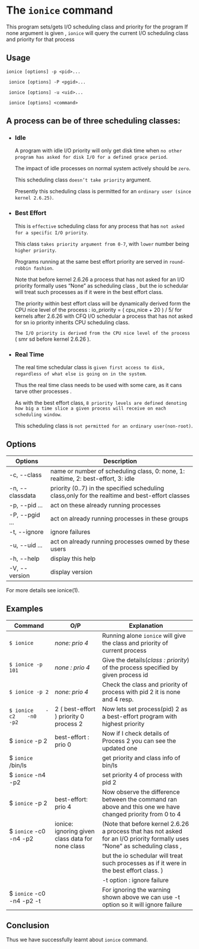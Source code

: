 # The `ionice` command

This program sets/gets I/O scheduling class and priority for the program If none argument is given , `ionice` will query the current I/O scheduling class and priority for that process

## Usage

 `ionice [options] -p <pid>...`
 
` ionice [options] -P <pgid>...`

` ionice [options] -u <uid>...`

` ionice [options] <command>`


## A process can be of three scheduling classes:
- ### Idle
		
	A program with idle I/O priority will only get disk time when `no other program has asked for disk I/O for a defined grace period`.
	
	The impact of idle processes on normal system actively should be `zero`.
	
	This scheduling class `doesn’t take priority` argument.
	
	Presently this scheduling class is permitted for an `ordinary user (since kernel 2.6.25)`.
- ### Best Effort
		
	This is `effective` scheduling class for any process that has `not asked for a specific I/O priority`.
	
	This class `takes priority argument from 0-7`, with `lower` number being `higher priority`.
	
	Programs running at the same best effort priority are served in `round- robbin fashion`.
	
	Note that before kernel 2.6.26  a process that has not asked for an I/O priority formally uses “None” as scheduling class , but the io schedular will treat such processes as if it were in the best effort class. 
	
	The priority within best effort class will be dynamically derived form the CPU nice level of the process : io_priority = ( cpu_nice + 20 ) / 5/
	for kernels after 2.6.26 with CFQ I/O schedular a process that has not asked for sn io priority inherits CPU scheduling class.
	
	`The I/O priority is derived from the CPU nice level of the process` ( smr sd before kernel 2.6.26 ).

- ### Real Time
		
	The real time schedular class is `given first access to disk, regardless of what else is going on in the system`.
	
	Thus the real time class needs to be used with some care, as it cans tarve other processes .
	
	As with the best effort class, `8 priority levels are defined denoting how big a time slice a given process will receive on each scheduling window`.	
	
	This scheduling class is `not permitted for an ordinary user(non-root)`.

## Options
| Options | Description |
|---|---|
| -c, --class <class>   | name or number of scheduling class, 0: none, 1: realtime, 2: best-effort, 3: idle|
| -n, --classdata <num> | priority (0..7) in the specified scheduling class,only for the realtime and best-effort classes|
| -p, --pid <pid>...    | act on these already running processes|
| -P, --pgid <pgrp>...  | act on already running processes in these groups|
| -t, --ignore          | ignore failures|
| -u, --uid <uid>...    | act on already running processes owned by these users|
| -h, --help            | display this help|
| -V, --version         | display version|

For more details see ionice(1).


## Examples
| Command | O/P |Explanation|
|---|---|---|
|`$ ionice` |*none: prio 4*|Running alone `ionice` will give the class and priority of current process |
|`$ ionice -p 101`|*none : prio 4*|Give the details(*class : priority*) of the process specified by given process id|
|`$ ionice -p 2` |*none: prio 4*| Check the class and priority of process with pid 2 it is none and 4 resp.|
|`$ ionice    -c2    -n0    -p2`|2 ( best-effort )	priority 0	process 2 | Now lets set process(pid) 2 as a best-effort program with highest priority|
|$ `ionice` -p 2|best-effort : prio 0| Now if I check details of Process 2 you can see the updated one|
|$ `ionice` /bin/ls||get priority and class info of bin/ls |
|$ `ionice` -n4 -p2||set priority 4 of process with pid 2 |
|$ `ionice` -p 2|  best-effort: prio 4| Now observe the difference between the command ran above and this one we have changed priority from 0 to 4|
|$ `ionice` -c0 -n4 -p2|ionice: ignoring given class data for none class|(Note that before kernel 2.6.26  a process that has not asked for an I/O priority formally uses “None” as scheduling class , |
|||but the io schedular will treat such processes as if it were in the best effort class. )|
|||-t option : ignore failure|
|$ `ionice` -c0 -n4 -p2 -t| | For ignoring the warning shown above we can use -t option so it will ignore failure |

## Conclusion
  
 Thus we have successfully learnt about `ionice` command.
